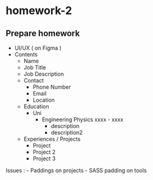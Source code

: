 # homework-2
Prepare homework
---
- UI/UX ( on Figma )
- Contents 
  - Name
  - Job Title
  - Job Description 
  - Contact
    - Phone Number
    - Email
    - Location
  - Education
    - Uni
      - Engineering Physics xxxx - xxxx
        - description
        - description2
  - Experiences / Projects
    - Project 
    - Project 2
    - Project 3
  
Issues :
    - Paddings on projects
    - SASS padding on tools 
  